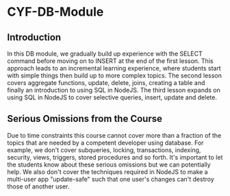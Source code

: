 # CYF-DB-Module

## Introduction

In this DB module, we gradually build up experience with the SELECT command before moving on to INSERT at the end of the first lesson. This approach leads to an incremental learning experience, where students start with simple things then build up to more complex topics. The second lesson covers aggregate functions, update, delete, joins, creating a table and finally an introduction to using SQL in NodeJS. The third lesson expands on using SQL in NodeJS to cover selective queries, insert, update and delete.

## Serious Omissions from the Course

Due to time constraints this course cannot cover more than a fraction of the topics that are needed by a competent developer using database. For example, we don't cover subqueries, locking, transactions, indexing, security, views, triggers, stored procedures and so forth. It's important to let the students know about these serious omissions but we can potentially help. We also don't cover the techniques required in NodeJS to make a multi-user app "update-safe" such that one user's changes can't destroy those of another user.
